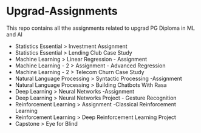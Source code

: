 # Upgrad-Assignments
This repo contains all tthe assignments related to upgrad PG Diploma in ML and AI

* Statistics Essential         >  Investment Assignment
* Statistics Essential         >  Lending Club Case Study 
* Machine Learning             >  Linear Regression - Assignment
* Machine Learning - 2         >  Assignment - Advanced Regression
* Machine Learning - 2         >  Telecom Churn Case Study
* Natural Language Processing  >  Syntactic Processing -Assignment 
* Natural Language Processing  >  Building Chatbots With Rasa
* Deep Learning                >  Neural Networks -Assignment
* Deep Learning                >  Neural Networks Project - Gesture Recognition
* Reinforcement Learning       >  Assignment -Classical Reinforcement Learning
* Reinforcement Learning       >  Deep Reinforcement Learning Project
* Capstone                     >  Eye for Blind